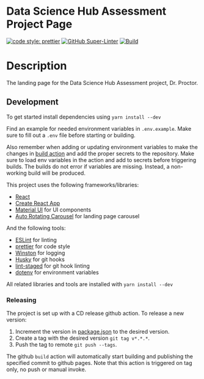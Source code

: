 # Data Science Hub Assessment Project Page

[![code style: prettier](https://img.shields.io/badge/code_style-prettier-ff69b4.svg?style=flat-square)](https://github.com/prettier/prettier)
[![GitHub Super-Linter](https://github.com/DScienceHub/assessment/actions/workflows/Lint%20Code%20Base/badge.svg)](https://github.com/marketplace/actions/super-linter)
[![Build](https://github.com/DScienceHub/assessment/actions/workflows/build.yml/badge.svg)](https://github.com/DScienceHub/assessment/actions/workflows/build.yml)

# Description

The landing page for the Data Science Hub Assessment project, Dr. Proctor.

## Development

To get started install dependencies using `yarn install --dev`

Find an example for needed environment variables in `.env.example`. Make sure to fill out a
`.env` file before starting or building.

Also remember when adding or updating environment variables to make the changes
in [build action](.github/workflows/build.yml) and add the proper secrets to the repository.
Make sure to load env variables in the action and add to secrets
before triggering builds. The builds do not error if variables
are missing. Instead, a non-working build will be produced.

This project uses the following frameworks/libraries:
- [React](https://reactjs.org/)
- [Create React App](https://github.com/facebook/create-react-app)
- [Material UI](https://material-ui.com/) for UI components
- [Auto Rotating Carousel](https://github.com/TeamWertarbyte/material-auto-rotating-carousel)
for landing page carousel

And the following tools:
- [ESLint](https://eslint.org/) for linting 
- [prettier](https://prettier.io/) for code style
- [Winston](https://github.com/winstonjs/winston) for logging
- [Husky](https://github.com/typicode/husky) for git hooks
- [lint-staged](https://github.com/okonet/lint-staged) for git hook linting
- [dotenv](https://github.com/motdotla/dotenv) for environment variables

All related libraries and tools are installed with `yarn install --dev`

### Releasing

The project is set up with a CD release github action. To release a new version:
1. Increment the version in [package.json](package.json) to the desired version.
2. Create a tag with the desired version `git tag v*.*.*`.
3. Push the tag to remote `git push --tags`.

The github `build` action will automatically start building and publishing the specified
commit to github pages. Note that this action is triggered on tag only, no push or manual
invoke.

